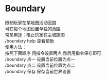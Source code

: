 # Boundary 
限制玩家在某地图活动范围  
可在每个地图设置单独的范围  
常见用途：阻止玩家在主城跑图  
/boundary help 查看帮助  
使用方法：  
按照下面顺序 用指令设置两点 然后用指令保存即可  
/boundary 点一 设置当前位置为点一  
/boundary 点二 设置当前位置为点二  
/boundary 保存 保存当前世界设置  
